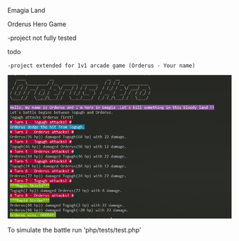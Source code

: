 Emagia Land

Orderus Hero Game

-project not fully tested


todo

    -project extended for 1v1 arcade game (Orderus - Your name)

![alt text](demo.png)

To simulate the battle run 'php/tests/test.php'